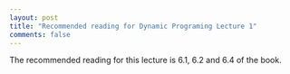 ```yaml
---
layout: post
title: "Recommended reading for Dynamic Programing Lecture 1"
comments: false
---
```


The recommended reading for this lecture is 6.1, 6.2 and 6.4 of the book.
